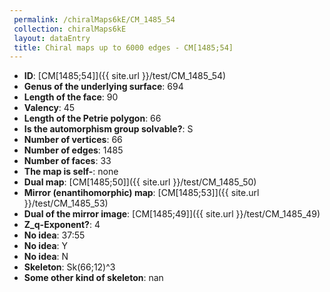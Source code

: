 ```yaml
--- 
 permalink: /chiralMaps6kE/CM_1485_54 
 collection: chiralMaps6kE
 layout: dataEntry
 title: Chiral maps up to 6000 edges - CM[1485;54]
---
```


- **ID**: [CM[1485;54]]({{ site.url }}/test/CM_1485_54)
- **Genus of the underlying surface**: 694
- **Length of the face**: 90
- **Valency**: 45
- **Length of the Petrie polygon**: 66
- **Is the automorphism group solvable?**: S
- **Number of vertices**: 66
- **Number of edges**: 1485
- **Number of faces**: 33
- **The map is self-**: none
- **Dual map**: [CM[1485;50]]({{ site.url }}/test/CM_1485_50)
- **Mirror (enantihomorphic) map**: [CM[1485;53]]({{ site.url }}/test/CM_1485_53)
- **Dual of the mirror image**: [CM[1485;49]]({{ site.url }}/test/CM_1485_49)
- **Z_q-Exponent?**: 4
- **No idea**:  37:55
- **No idea**: Y
- **No idea**: N
- **Skeleton**: Sk(66;12)^3
- **Some other kind of skeleton**: nan
